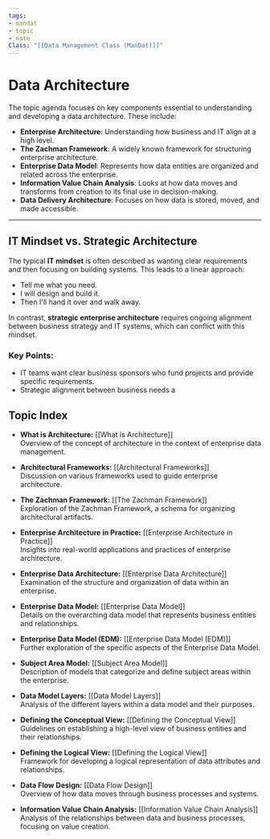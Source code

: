 ```yaml
---
tags:
- mandat
- topic
- note
Class: "[[Data Management Class (ManDat)]]"
---
```


# Data Architecture
The topic agenda focuses on key components essential to understanding and developing a data architecture. These include:
- **Enterprise Architecture**: Understanding how business and IT align at a high level.
- **The Zachman Framework**: A widely known framework for structuring enterprise architecture.
- **Enterprise Data Model**: Represents how data entities are organized and related across the enterprise.
- **Information Value Chain Analysis**: Looks at how data moves and transforms from creation to its final use in decision-making.
- **Data Delivery Architecture**: Focuses on how data is stored, moved, and made accessible.

---

## IT Mindset vs. Strategic Architecture
The typical **IT mindset** is often described as wanting clear requirements and then focusing on building systems. This leads to a linear approach: 
- Tell me what you need.
- I will design and build it.
- Then I'll hand it over and walk away.

In contrast, **strategic enterprise architecture** requires ongoing alignment between business strategy and IT systems, which can conflict with this mindset.

### Key Points:
- IT teams want clear business sponsors who fund projects and provide specific requirements.
- Strategic alignment between business needs a

## Topic Index

- **What is Architecture:** [[What is Architecture]]  
    Overview of the concept of architecture in the context of enterprise data management.
    
- **Architectural Frameworks:** [[Architectural Frameworks]]  
    Discussion on various frameworks used to guide enterprise architecture.
    
- **The Zachman Framework:** [[The Zachman Framework]]  
    Exploration of the Zachman Framework, a schema for organizing architectural artifacts.
    
- **Enterprise Architecture in Practice:** [[Enterprise Architecture in Practice]]  
    Insights into real-world applications and practices of enterprise architecture.
    
- **Enterprise Data Architecture:** [[Enterprise Data Architecture]]  
    Examination of the structure and organization of data within an enterprise.
    
- **Enterprise Data Model:** [[Enterprise Data Model]]  
    Details on the overarching data model that represents business entities and relationships.
    
- **Enterprise Data Model (EDM):** [[Enterprise Data Model (EDM)]]  
    Further exploration of the specific aspects of the Enterprise Data Model.
    
- **Subject Area Model:** [[Subject Area Model]]  
    Description of models that categorize and define subject areas within the enterprise.
    
- **Data Model Layers:** [[Data Model Layers]]  
    Analysis of the different layers within a data model and their purposes.
    
- **Defining the Conceptual View:** [[Defining the Conceptual View]]  
    Guidelines on establishing a high-level view of business entities and their relationships.
    
- **Defining the Logical View:** [[Defining the Logical View]]  
    Framework for developing a logical representation of data attributes and relationships.
    
- **Data Flow Design:** [[Data Flow Design]]  
    Overview of how data moves through business processes and systems.
    
- **Information Value Chain Analysis:** [[Information Value Chain Analysis]]  
    Analysis of the relationships between data and business processes, focusing on value creation.

